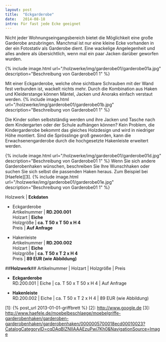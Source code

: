 ```yaml
---
layout: post
title:  "Eckgarderobe"
date:   2014-08-18
intro: Für fast jede Ecke geeignet
---
```


Nicht jeder Wohnungseingangsbereich bietet die Möglichkeit eine große Garderobe anzubringen.
Manchmal ist nur eine kleine Ecke vorhanden in der ein Fotostativ als Garderobe dient.
Eine wackelige Angelegenheit und alles andere als übersichtlich, 
wenn mal ein paar Jacken darüber geworfen wurden.

{% include image.html url="/holzwerke/img/garderobe01/garderobe01a.jpg" description="Beschreibung von Garderobe01 1" %}

Mit einer Eckgarderobe, welche ohne sichtbare Schrauben mit der Wand fest verbunden ist, 
wackelt nichts mehr.
Durch die Kombination aus Haken und Kleiderstange können Mäntel, Jacken und Anoraks einfach verstaut werden.
{% include image.html url="/holzwerke/img/garderobe01/garderobe01b.jpg" description="Beschreibung von Garderobe01 1" %}

Die Kinder sollen selbstständig werden und ihre Jacken und Tasche nach dem Kindergarten oder der Schule aufhängen können?
Kein Problem, die Kindergarderobe bekommt das gleiches Holzdesign und wird in niedriger Höhe montiert.
Sind die Sprösslinge groß geworden, 
kann die Erwachsenengarderobe durch die hochgesetzte Hakenleiste erweitert werden.

{% include image.html url="/holzwerke/img/garderobe01/garderobe01d.jpg" description="Beschreibung von Garderobe01 1" %}
Wenn Sie sich andere Garderobenhaken wünschen, 
beschreiben Sie Ihre Wunschhaken oder suchen Sie sich selbst die passenden Haken heraus. 
Zum Beispiel bei [Haefele][3]. 
{% include image.html url="/holzwerke/img/garderobe01/garderobe01e.jpg" description="Beschreibung von Garderobe01 1" %}


Holzwerk \| **Eckdaten** 

* Eckgarderobe    
	Artikelnummer \| 	**RD.200.001**   
	Holzart \| 			**Eiche**    
	Holzgröße \| 		**ca. T 50 x T 50 x H 4**    
	Preis \| 			**Auf Anfrage**

* Hakenleiste   
	Artikelnummer \| **RD.200.002**   
	Holzart \| **Eiche**  
	Holzgröße \| **ca. T 50 x T 2 x H 4**  
	Preis \| **89 EUR (wie Abbildung)**  


##**Holzwerk**## Artikelnummer \| Holzart \|   Holzgröße \| Preis

* **Eckgarderobe**       
	RD.200.001  \| 	Eiche \| ca. T 50 x T 50 x H 4 \| Auf Anfrage

* **Hakenleiste**   
	RD.200.002 \| Eiche \| ca. T 50 x T 2 x H 4  \| 89 EUR (wie Abbildung)	 

 [1]: {% post_url 2013-01-01-griffbrett %}
 [2]: http://www.google.de
 [3]: http://www.haefele.de/moebelbeschlaege/moebelgriffe-garderobenhaken/garderoben-garderobenhaken/garderobenhaken/0000005700018ecd00010023?CatalogCategoryID=cqDAqBlZNIIAAAEzuPwi7Kh0&NavigationSource=Image